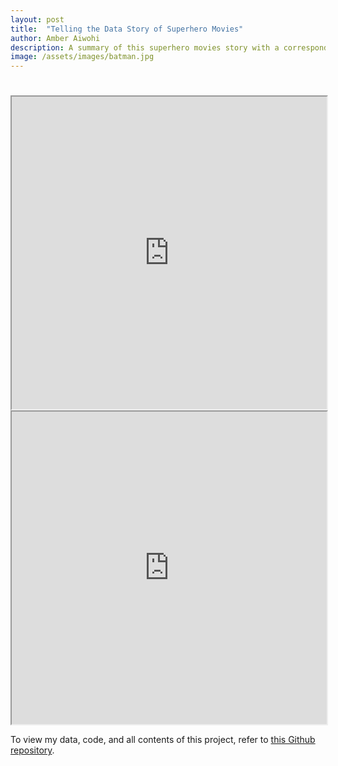```yaml
---
layout: post
title:  "Telling the Data Story of Superhero Movies"
author: Amber Aiwohi
description: A summary of this superhero movies story with a corresponding graphic. 
image: /assets/images/batman.jpg
---
```

# 

<iframe
  src="https://AmberAiwohi.github.io//my386blog/assets/images/plot_1.html"
  style="width:100%; height:500px;"
></iframe>

<iframe
  src="https://AmberAiwohi.github.io//my386blog/assets/images/plot_2.html"
  style="width:100%; height:500px;"
></iframe>

To view my data, code, and all contents of this project, refer to [this Github repository](https://github.com/AmberAiwohi/superheros). 
